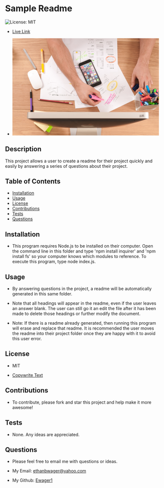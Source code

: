 # Sample Readme

![License: MIT](https://img.shields.io/badge/License-MIT-yellow.svg)

- [Live Link](http://www.google.com)

- ![Project Image](./Develop/utils/projectImage/demoPic.png)

## Description

This project allows a user to create a readme for their project quickly and easily by answering a series of questions about their project.

## Table of Contents

- [Installation](#installation)
- [Usage](#usage)
- [License](#license)
- [Contributions](#contributions)
- [Tests](#tests)
- [Questions](#questions)

## Installation

- This program requires Node.js to be installed on their computer. Open the command line in this folder and type 'npm install inquirer' and 'npm install fs' so your computer knows which modules to reference. To execute this program, type node index.js.

## Usage

- By answering questions in the project, a readme will be automatically generated in this same folder.

- Note that all headings will appear in the readme, even if the user leaves an answer blank. The user can still go it an edit the file after it has been made to delete those headings or further modify the document.

- Note: If there is a readme already generated, then running this program will erase and replace that readme. It is recommended the user moves the readme into their project folder once they are happy with it to avoid this user error.

## License

- MIT

- [Copywrite Text](https://opensource.org/licenses/MIT)

## Contributions

- To contribute, please fork and star this project and help make it more awesome!

## Tests

- None. Any ideas are appreciated.

## Questions

- Please feel free to email me with questions or ideas.

- My Email: ethanbwager@yahoo.com
- My Github: [Ewager1](https://github.com/Ewager1)
